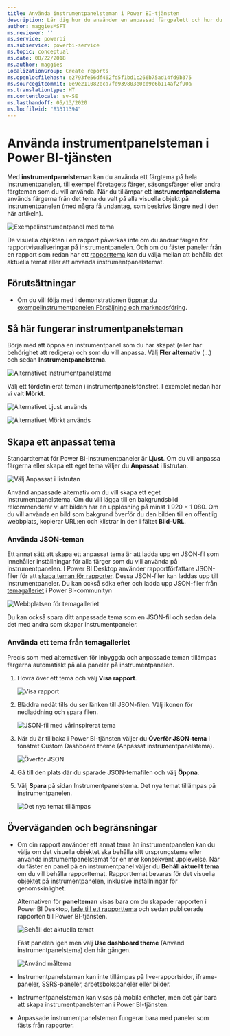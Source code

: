 ```yaml
---
title: Använda instrumentpanelsteman i Power BI-tjänsten
description: Lär dig hur du använder en anpassad färgpalett och hur du tillämpar den på en hel instrumentpanel i Power BI-tjänsten
author: maggiesMSFT
ms.reviewer: ''
ms.service: powerbi
ms.subservice: powerbi-service
ms.topic: conceptual
ms.date: 08/22/2018
ms.author: maggies
LocalizationGroup: Create reports
ms.openlocfilehash: e2793fe56df462fd5f1bd1c266b75ad14fd9b375
ms.sourcegitcommit: 0e9e211082eca7fd939803e0cd9c6b114af2f90a
ms.translationtype: HT
ms.contentlocale: sv-SE
ms.lasthandoff: 05/13/2020
ms.locfileid: "83311394"
---
```

# <a name="use-dashboard-themes-in-power-bi-service"></a>Använda instrumentpanelsteman i Power BI-tjänsten
Med **instrumentpanelsteman** kan du använda ett färgtema på hela instrumentpanelen, till exempel företagets färger, säsongsfärger eller andra färgteman som du vill använda. När du tillämpar ett **instrumentpanelstema** används färgerna från det tema du valt på alla visuella objekt på instrumentpanelen (med några få undantag, som beskrivs längre ned i den här artikeln).

![Exempelinstrumentpanel med tema](media/service-dashboard-themes/power-bi-full-dashboard-theme.png)

De visuella objekten i en rapport påverkas inte om du ändrar färgen för rapportvisualiseringar på instrumentpanelen. Och om du fäster paneler från en rapport som redan har ett [rapporttema](desktop-report-themes.md) kan du välja mellan att behålla det aktuella temat eller att använda instrumentpanelstemat.


## <a name="prerequisites"></a>Förutsättningar
* Om du vill följa med i demonstrationen [öppnar du exempelinstrumentpanelen Försäljning och marknadsföring](sample-datasets.md).


## <a name="how-dashboard-themes-work"></a>Så här fungerar instrumentpanelsteman
Börja med att öppna en instrumentpanel som du har skapat (eller har behörighet att redigera) och som du vill anpassa. Välj **Fler alternativ** (...) och sedan **Instrumentpanelstema**. 

![Alternativet Instrumentpanelstema](media/service-dashboard-themes/power-bi-dashboard-theme.png)

Välj ett fördefinierat teman i instrumentpanelsfönstret.  I exemplet nedan har vi valt **Mörkt**.

![Alternativet Ljust används](media/service-dashboard-themes/power-bi-theme-menu.png)

![Alternativet Mörkt används](media/service-dashboard-themes/power-bi-theme-dark.png)

## <a name="create-a-custom-theme"></a>Skapa ett anpassat tema

Standardtemat för Power BI-instrumentpaneler är **Ljust**. Om du vill anpassa färgerna eller skapa ett eget tema väljer du **Anpassat** i listrutan. 

![Välj Anpassat i listrutan](media/service-dashboard-themes/power-bi-theme-custom.png)

Använd anpassade alternativ om du vill skapa ett eget instrumentpanelstema. Om du vill lägga till en bakgrundsbild rekommenderar vi att bilden har en upplösning på minst 1 920 × 1 080. Om du vill använda en bild som bakgrund överför du den bilden till en offentlig webbplats, kopierar URL:en och klistrar in den i fältet **Bild-URL**. 

### <a name="using-json-themes"></a>Använda JSON-teman
Ett annat sätt att skapa ett anpassat tema är att ladda upp en JSON-fil som innehåller inställningar för alla färger som du vill använda på instrumentpanelen. I Power BI Desktop använder rapportförfattare JSON-filer för att [skapa teman för rapporter](desktop-report-themes.md). Dessa JSON-filer kan laddas upp till instrumentpaneler. Du kan också söka efter och ladda upp JSON-filer från [temagalleriet](https://community.powerbi.com/t5/Themes-Gallery/bd-p/ThemesGallery) i Power BI-communityn 

![Webbplatsen för temagalleriet](media/service-dashboard-themes/power-bi-theme-gallery.png)

Du kan också spara ditt anpassade tema som en JSON-fil och sedan dela det med andra som skapar instrumentpaneler. 

### <a name="use-a-theme-from-the-theme-gallery"></a>Använda ett tema från temagalleriet

Precis som med alternativen för inbyggda och anpassade teman tillämpas färgerna automatiskt på alla paneler på instrumentpanelen. 

1. Hovra över ett tema och välj **Visa rapport**.

    ![Visa rapport](media/service-dashboard-themes/power-bi-choose-theme.png)

2. Bläddra nedåt tills du ser länken till JSON-filen.  Välj ikonen för nedladdning och spara filen.

    ![JSON-fil med vårinspirerat tema](media/service-dashboard-themes/power-bi-theme-json.png)

3. När du är tillbaka i Power BI-tjänsten väljer du **Överför JSON-tema** i fönstret Custom Dashboard theme (Anpassat instrumentpanelstema).

    ![Överför JSON](media/service-dashboard-themes/power-bi-upload-theme.png)

4. Gå till den plats där du sparade JSON-temafilen och välj **Öppna**.

5. Välj **Spara** på sidan Instrumentpanelstema. Det nya temat tillämpas på instrumentpanelen.

    ![Det nya temat tillämpas](media/service-dashboard-themes/power-bi-json.png)

## <a name="considerations-and-limitations"></a>Överväganden och begränsningar

* Om din rapport använder ett annat tema än instrumentpanelen kan du välja om det visuella objektet ska behålla sitt ursprungstema eller använda instrumentpanelstemat för en mer konsekvent upplevelse. När du fäster en panel på en instrumentpanel väljer du **Behåll aktuellt tema** om du vill behålla rapporttemat. Rapporttemat bevaras för det visuella objektet på instrumentpanelen, inklusive inställningar för genomskinlighet. 

    Alternativen för **panelteman** visas bara om du skapade rapporten i Power BI Desktop, [lade till ett rapporttema](desktop-report-themes.md) och sedan publicerade rapporten till Power BI-tjänsten. 

    ![Behåll det aktuella temat](media/service-dashboard-themes/power-bi-keep-current.png)

    Fäst panelen igen men välj **Use dashboard theme** (Använd instrumentpanelstema) den här gången.

    ![Använd måltema](media/service-dashboard-themes/power-bi-use-destination.png)

* Instrumentpanelsteman kan inte tillämpas på live-rapportsidor, iframe-paneler, SSRS-paneler, arbetsbokspaneler eller bilder.
* Instrumentpanelsteman kan visas på mobila enheter, men det går bara att skapa instrumentpanelsteman i Power BI-tjänsten. 
* Anpassade instrumentpanelsteman fungerar bara med paneler som fästs från rapporter. 

